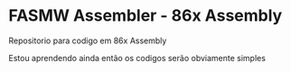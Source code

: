 # FASMW Assembler - 86x Assembly 
Repositorio para codigo em 86x Assembly 

Estou aprendendo ainda então os codigos serão obviamente simples
